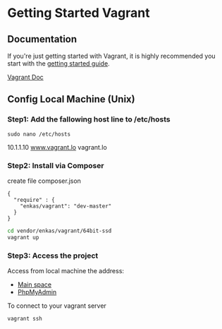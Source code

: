 Getting Started Vagrant
=======================

## Documentation

If you're just getting started with Vagrant, it is highly recommended you start with the [getting started guide](http://docs.vagrantup.com/v2/getting-started/).

[Vagrant Doc](http://www.vagrantup.com)


## Config Local Machine (Unix)


### Step1: Add the fallowing host line to /etc/hosts

``` 
sudo nano /etc/hosts
```

10.1.1.10     www.vagrant.lo vagrant.lo

### Step2: Install via Composer

create file composer.json

```
{
  "require" : {
    "enkas/vagrant": "dev-master"
  }
}
```


``` bash
cd vendor/enkas/vagrant/64bit-ssd
vagrant up
```

### Step3: Access the project

Access from local machine the address:

- [Main space](http://www.vagrant.lo)
- [PhpMyAdmin](http://www.vagrant.lo/phpmyadmin)

To connect to your vagrant server

```bash
vagrant ssh
```